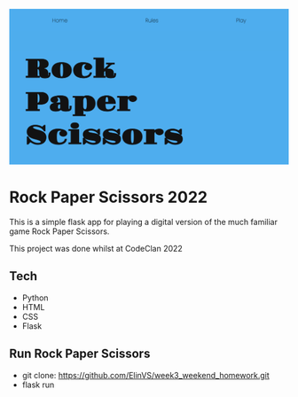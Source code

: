 
![This is an image](/static/images/rps.png)

# Rock Paper Scissors 2022

This is a simple flask app for playing a digital version of the much familiar game Rock Paper Scissors.

This project was done whilst at CodeClan 2022

## Tech

- Python
- HTML
- CSS
- Flask

## Run Rock Paper Scissors 

- git clone: https://github.com/ElinVS/week3_weekend_homework.git
- flask run